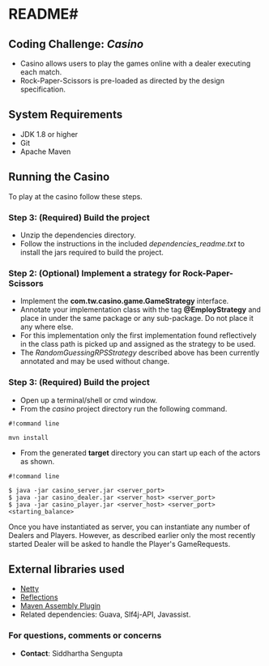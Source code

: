 # README#

## Coding Challenge: ***Casino*** ##
* Casino allows users to play the games online with a dealer executing each match.
* Rock-Paper-Scissors is pre-loaded as directed by the design specification.

## System Requirements ##
* JDK 1.8 or higher
* Git
* Apache Maven

## Running the Casino ##

To play at the casino follow these steps.
### Step 3: (Required) Build the project ###
* Unzip the dependencies directory.
* Follow the instructions in the included *dependencies_readme.txt* to install the jars required to build the project.

### Step 2: (Optional) Implement a strategy for Rock-Paper-Scissors ###
* Implement the **com.tw.casino.game.GameStrategy** interface.
* Annotate your implementation class with the tag **@EmployStrategy** and place in under the same package or any sub-package. Do not place it any where else.
* For this implementation only the first implementation found reflectively in the class path is picked up and assigned as the strategy to be used.
* The *RandomGuessingRPSStrategy* described above has been currently annotated and may be used without change.

### Step 3: (Required) Build the project ###
* Open up a terminal/shell or cmd window. 
* From the *casino* project directory run the following command.

```
#!command line

mvn install
```

* From the generated **target** directory you can start up each of the actors as shown.

```
#!command line

$ java -jar casino_server.jar <server_port>
$ java -jar casino_dealer.jar <server_host> <server_port>
$ java -jar casino_player.jar <server_host> <server_port> <starting_balance>
```
Once you have instantiated as server, you can instantiate any number of Dealers and Players. However, as described earlier only the most recently started Dealer will be asked to handle the Player's GameRequests.


## External libraries used ##
* [Netty](http://netty.io)
* [Reflections](https://github.com/ronmamo/reflections)
* [Maven Assembly Plugin](http://maven.apache.org/plugins/maven-assembly-plugin/)
* Related dependencies: Guava, Slf4j-API, Javassist.

### For questions, comments or concerns ###
* **Contact**: Siddhartha Sengupta